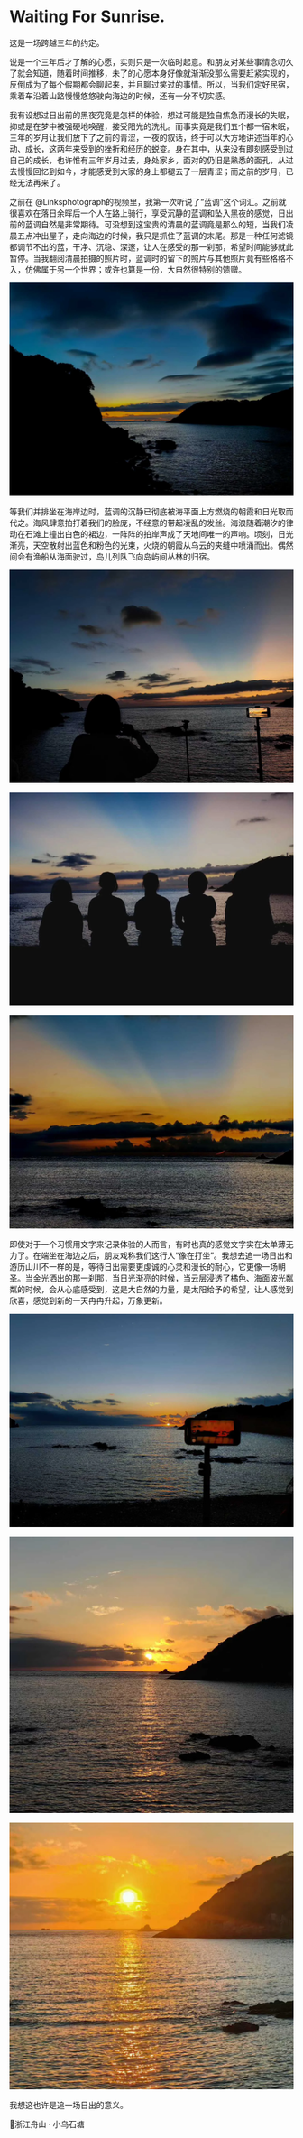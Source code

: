 # Waiting For Sunrise.

这是一场跨越三年的约定。

说是一个三年后才了解的心愿，实则只是一次临时起意。和朋友对某些事情念叨久了就会知道，随着时间推移，未了的心愿本身好像就渐渐没那么需要赶紧实现的，反倒成为了每个假期都会聊起来，并且聊过笑过的事情。所以，当我们定好民宿，乘着车沿着山路慢慢悠悠驶向海边的时候，还有一分不切实感。

我有设想过日出前的黑夜究竟是怎样的体验，想过可能是独自焦急而漫长的失眠，抑或是在梦中被强硬地唤醒，接受阳光的洗礼。而事实竟是我们五个都一宿未眠，三年的岁月让我们放下了之前的青涩，一夜的叙话，终于可以大方地讲述当年的心动、成长，这两年来受到的挫折和经历的蜕变。身在其中，从来没有即刻感受到过自己的成长，也许惟有三年岁月过去，身处家乡，面对的仍旧是熟悉的面孔，从过去慢慢回忆到如今，才能感受到大家的身上都褪去了一层青涩；而之前的岁月，已经无法再来了。

之前在 @Linksphotograph的视频里，我第一次听说了“蓝调”这个词汇。之前就很喜欢在落日余晖后一个人在路上骑行，享受沉静的蓝调和坠入黑夜的感觉，日出前的蓝调自然是非常期待。可没想到这宝贵的清晨的蓝调竟是那么的短，当我们凌晨五点冲出屋子，走向海边的时候，我只是抓住了蓝调的末尾。那是一种任何滤镜都调节不出的蓝，干净、沉稳、深邃，让人在感受的那一刹那，希望时间能够就此暂停。当我翻阅清晨拍摄的照片时，蓝调时的留下的照片与其他照片竟有些格格不入，仿佛属于另一个世界；或许也算是一份，大自然很特别的馈赠。

![](Pasted%20image%2020251012111107.png)

等我们并排坐在海岸边时，蓝调的沉静已彻底被海平面上方燃烧的朝霞和日光取而代之。海风肆意拍打着我们的脸庞，不经意的带起凌乱的发丝。海浪随着潮汐的律动在石滩上撞出白色的裙边，一阵阵的拍岸声成了天地间唯一的声响。顷刻，日光渐亮，天空散射出蓝色和粉色的光束，火烧的朝霞从乌云的夹缝中喷涌而出。偶然间会有渔船从海面驶过，鸟儿列队飞向岛屿间丛林的归宿。

![](Pasted%20image%2020251012111116.png)

![](Pasted%20image%2020251012111123.png)

![](Pasted%20image%2020251012111131.png)

即使对于一个习惯用文字来记录体验的人而言，有时也真的感觉文字实在太单薄无力了。在端坐在海边之后，朋友戏称我们这行人“像在打坐”。我想去追一场日出和游历山川不一样的是，等待日出需要更虔诚的心灵和漫长的耐心，它更像一场朝圣。当金光洒出的那一刹那，当日光渐亮的时候，当云层浸透了橘色、海面波光粼粼的时候，会从心底感受到，这是大自然的力量，是太阳给予的希望，让人感觉到欣喜，感觉到新的一天冉冉升起，万象更新。

![](Pasted%20image%2020251012111142.png)

![](Pasted%20image%2020251012111156.png)

![](Pasted%20image%2020251012111149.png)

我想这也许是追一场日出的意义。

📍浙江舟山 · 小乌石塘